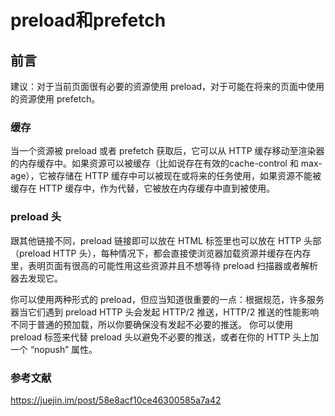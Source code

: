 # preload和prefetch

## 前言

建议：对于当前页面很有必要的资源使用 preload，对于可能在将来的页面中使用的资源使用 prefetch。

### 缓存

当一个资源被 preload 或者 prefetch 获取后，它可以从 HTTP 缓存移动至渲染器的内存缓存中。如果资源可以被缓存（比如说存在有效的cache-control 和 max-age），它被存储在 HTTP 缓存中可以被现在或将来的任务使用，如果资源不能被缓存在 HTTP 缓存中，作为代替，它被放在内存缓存中直到被使用。

### preload 头

跟其他链接不同，preload 链接即可以放在 HTML 标签里也可以放在 HTTP 头部（preload HTTP 头），每种情况下，都会直接使浏览器加载资源并缓存在内存里，表明页面有很高的可能性用这些资源并且不想等待 preload 扫描器或者解析器去发现它。

你可以使用两种形式的 preload，但应当知道很重要的一点：根据规范，许多服务器当它们遇到 preload HTTP 头会发起 HTTP/2 推送，HTTP/2 推送的性能影响不同于普通的预加载，所以你要确保没有发起不必要的推送。
你可以使用 preload 标签来代替 preload 头以避免不必要的推送，或者在你的 HTTP 头上加一个 “nopush” 属性。

### 参考文献

<https://juejin.im/post/58e8acf10ce46300585a7a42>
